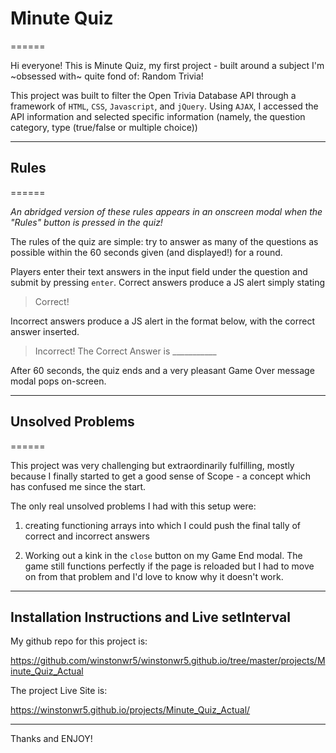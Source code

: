 # Minute Quiz
======

Hi everyone! This is Minute Quiz, my first project - built around a subject I'm ~obsessed with~ quite fond of: Random Trivia!

This project was built to filter the Open Trivia Database API through a framework of `HTML`, `CSS`, `Javascript`, and `jQuery`. Using `AJAX`, I accessed the API information and selected specific information (namely, the question category, type (true/false or multiple choice))

---

## Rules
======

*An abridged version of these rules appears in an onscreen modal when the "Rules" button is pressed in the quiz!*

The rules of the quiz are simple: try to answer as many of the questions as possible within the 60 seconds given (and displayed!) for a round.

Players enter their text answers in the input field under the question and submit by pressing `enter`. Correct answers produce a JS alert simply stating

> Correct!

Incorrect answers produce a JS alert in the format below, with the correct answer inserted.

> Incorrect! The Correct Answer is ___________

After 60 seconds, the quiz ends and a very pleasant Game Over message modal pops on-screen.

---

## Unsolved Problems
======

This project was very challenging but extraordinarily fulfilling, mostly because I finally started to get a good sense of Scope - a concept which has confused me since the start.

The only real unsolved problems I had with this setup were:

1. creating functioning arrays into which I could push the final tally of correct and incorrect answers

2. Working out a kink in the `close` button on my Game End modal. The game still functions perfectly if the page is reloaded but I had to move on from that problem and I'd love to know why it doesn't work.

---

## Installation Instructions and Live setInterval

My github repo for this project is:

https://github.com/winstonwr5/winstonwr5.github.io/tree/master/projects/Minute_Quiz_Actual

The project Live Site is:

https://winstonwr5.github.io/projects/Minute_Quiz_Actual/

---

Thanks and ENJOY!
